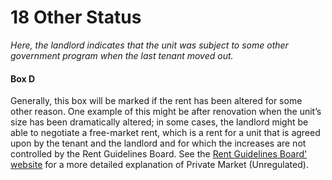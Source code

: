 # 18 Other Status
_Here, the landlord indicates that the unit was subject to some other government program when the last tenant moved out._

#### Box D
Generally, this box will be marked if the rent has been altered for some other reason. One example of this might be after renovation when the unit’s size has been dramatically altered; in some cases, the landlord might be able to negotiate a free-market rent, which is a rent for a unit that is agreed upon by the tenant and the landlord and for which the increases are not controlled by the Rent Guidelines Board.  See the [Rent Guidelines Board' website](http://www1.nyc.gov/site/rentguidelinesboard/resources/housing-types.page) for a more detailed explanation of Private Market (Unregulated).
